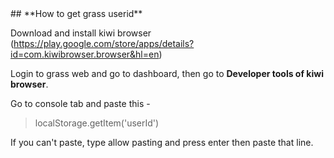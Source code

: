 <div align="left">
## **How to get grass userid**

Download and install kiwi browser (https://play.google.com/store/apps/details?id=com.kiwibrowser.browser&hl=en)

Login to grass web and go to dashboard, then go to __Developer tools of kiwi browser__.

Go to console tab and paste this - 

> localStorage.getItem('userId')

If you can't paste, type allow pasting and press enter then paste that line.
</div>

